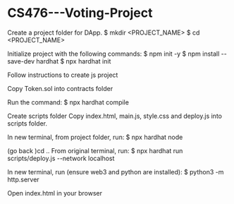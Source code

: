 # CS476---Voting-Project
Create a project folder for DApp.
$ mkdir <PROJECT_NAME>
$ cd <PROJECT_NAME>

Initialize project with the following commands:
$ npm init -y
$ npm install --save-dev hardhat
$ npx hardhat init

Follow instructions to create js project

Copy Token.sol into contracts folder

Run the command:
$ npx hardhat compile

Create scripts folder
Copy index.html, main.js, style.css and deploy.js into scripts folder.

In new terminal, from project folder, run:
$ npx hardhat node

(go back )cd ..
From original terminal, run:
$ npx hardhat run scripts/deploy.js --network localhost

In new terminal, run (ensure web3 and python are installed):
$ python3 -m http.server

Open index.html in your browser
